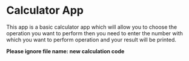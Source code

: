 # Calculator App

This app is a basic calculator app  which will allow you to choose the operation you want to perform then you need to enter the number with which you want to perform operation and your result will be printed.


**Please ignore file name:  new calculation code**

